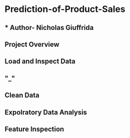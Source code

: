 # Prediction-of-Product-Sales
## * Author- Nicholas Giuffrida
## Project Overview
## Load and Inspect Data
## "_" 
## Clean Data
## Expolratory Data Analysis
## Feature Inspection
